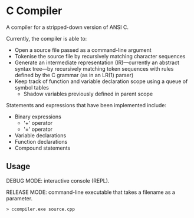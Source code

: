 # C Compiler

A compiler for a stripped-down version of ANSI C.

Currently, the compiler is able to:
- Open a source file passed as a command-line argument
- Tokenise the source file by recursively matching character sequences
- Generate an intermediate representation (IR)—currently an abstract syntax tree—by recursively matching token sequences with rules defined by the C grammar (as in an LR(1) parser)
- Keep track of function and variable declaration scope using a queue of symbol tables
  - Shadow variables previously defined in parent scope

Statements and expressions that have been implemented include:
- Binary expressions
  - '+' operator
  - '=' operator
- Variable declarations
- Function declarations
- Compound statements

## Usage

DEBUG MODE: interactive console (REPL).

RELEASE MODE: command-line executable that takes a filename as a parameter.

`> ccompiler.exe source.cpp`
